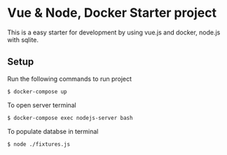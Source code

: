 # Vue & Node, Docker Starter project
This is a easy starter for development by using vue.js and docker, node.js with sqlite.

## Setup
Run the following commands to run project

```bash
$ docker-compose up
```

To open server terminal
```bash
$ docker-compose exec nodejs-server bash
```

To populate databse in terminal
```bash
$ node ./fixtures.js
```